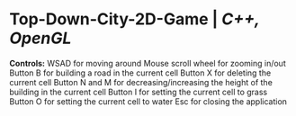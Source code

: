 # Top-Down-City-2D-Game | _C++, OpenGL_

**Controls:**
WSAD for moving around
Mouse scroll wheel for zooming in/out
Button B for building a road in the current cell
Button X for deleting the current cell
Button N and M for decreasing/increasing the height of the building in the current cell
Button I for setting the current cell to grass
Button O for setting the current cell to water
Esc for closing the application


